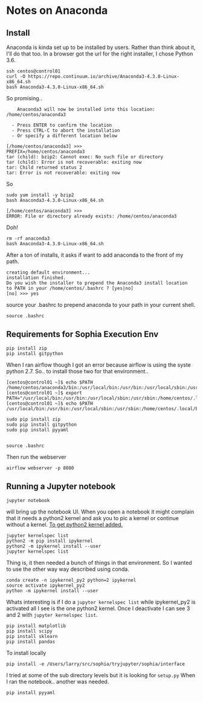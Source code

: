 # Notes on Anaconda

## Install

Anaconda is kinda set up to be installed by users.  Rather than think about it,
I'll do that too. In a browser got the url for the
right installer, I chose Python 3.6.

    ssh centos@control01
    curl -O https://repo.continuum.io/archive/Anaconda3-4.3.0-Linux-x86_64.sh
    bash Anaconda3-4.3.0-Linux-x86_64.sh

So promising..

        Anaconda3 will now be installed into this location:
    /home/centos/anaconda3

      - Press ENTER to confirm the location
      - Press CTRL-C to abort the installation
      - Or specify a different location below

    [/home/centos/anaconda3] >>>
    PREFIX=/home/centos/anaconda3
    tar (child): bzip2: Cannot exec: No such file or directory
    tar (child): Error is not recoverable: exiting now
    tar: Child returned status 2
    tar: Error is not recoverable: exiting now

So

    sudo yum install -y bzip2
    bash Anaconda3-4.3.0-Linux-x86_64.sh

    [/home/centos/anaconda3] >>>
    ERROR: File or directory already exists: /home/centos/anaconda3

Doh!

    rm -rf anaconda3
    bash Anaconda3-4.3.0-Linux-x86_64.sh

After a ton of installs, it asks if  want to add anaconda to the
front of my path.

    creating default environment...
    installation finished.
    Do you wish the installer to prepend the Anaconda3 install location
    to PATH in your /home/centos/.bashrc ? [yes|no]
    [no] >>> yes

source your .bashrc to prepend anaconda to your path in your current shell.

    source .bashrc

## Requirements for Sophia Execution Env

    pip install zip
    pip install gitpython

When I ran airflow though I got an error because airflow is using the syste
python 2.7.  So.. to install those two for that environment..

    [centos@control01 ~]$ echo $PATH
    /home/centos/anaconda3/bin:/usr/local/bin:/usr/bin:/usr/local/sbin:/usr/sbin:/home/centos/.local/bin:/home/centos/bin
    [centos@control01 ~]$ export PATH="/usr/local/bin:/usr/bin:/usr/local/sbin:/usr/sbin:/home/centos/.local/bin:/home/centos/bin"
    [centos@control01 ~]$ echo $PATH
    /usr/local/bin:/usr/bin:/usr/local/sbin:/usr/sbin:/home/centos/.local/bin:/home/centos/bin

    sudo pip install zip
    sudo pip install gitpython
    sudo pip install pyyaml


    source .bashrc

Then run the webserver

    airflow webserver -p 8080


## Running a Jupyter notebook

    jupyter notebook

will bring up the notebook UI. When you open a notebook it might complain that
it needs a python2 kernel and ask you to pic a kernel or continue without a
kernel.   [To get python2 kernel added.](http://ipython.readthedocs.io/en/stable/install/kernel_install.html)


    jupyter kernelspec list
    python2 -m pip install ipykernel
    python2 -m ipykernel install --user
    jupyter kernelspec list


Thing is, it then needed a bunch of things in that environment. So I wanted to use the
other way way described using conda.

    conda create -n ipykernel_py2 python=2 ipykernel
    source activate ipykernel_py2
    python -m ipykernel install --user

Whats interesting is if I do a `jupyter kernelspec list` while
ipykernel_py2 is activated all I see is the one python2 kernel.
Once I deactivate I can see 3 and 2 with `jupyter kernelspec list`.

    pip install matplotlib
    pip install scipy
    pip install sklearn
    pip install pandas

To install locally

    pip install -e /Users/larry/src/sophia/tryjupyter/sophia/interface

I tried at some of the sub directory levels but it is looking for `setup.py`
When I ran the notebook.. another was needed.

    pip install pyyaml


